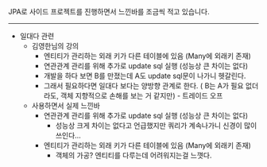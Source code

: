 JPA로 사이드 프로젝트를 진행하면서 느낀바를 조금씩 적고 있습니다.

---

- 일대다 관련
    - 김영한님의 강의
        - 엔티티가 관리하는 외래 키가 다른 테이블에 있음 (Many에 외래키 존재)
        - 연관관계 관리를 위해 추가로 update sql 실행 (성능상 큰 차이는 없다)
        - 개발을 하다 보면 B를 만졌는데 A도 update sql문이 나가니 헷갈린다.
        - 그래서 필요하다면 일대다 보다는 양방향 관계로 한다. ( B는 A가 필요 없더라도, 객체 지향적으로 손해를 보는 거 같지만) - 트레이드 오프
    - 사용하면서 실제 느낀바
        - 연관관계 관리를 위해 추가로 update sql 실행 (성능상 큰 차이는 없다)
            - 성능상 크게 차이는 없다고 언급했지만 쿼리가 계속나가니 신경이 많이 쓰인다…
        - 엔티티가 관리하는 외래 키가 다른 테이블에 있음 (Many에 외래키 존재)
            - 객체의 가공? 엔티티를 다루는데 어려워지는걸 느꼇다.